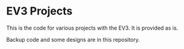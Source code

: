 # EV3 Projects

This is the code for various projects with the EV3. It is provided as is. 

Backup code and some designs are in this repository.
